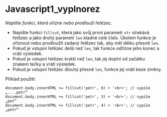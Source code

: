 # Javascript1_vyplnorez

*Napište funkci, která ořízne nebo prodlouží řetězec.*

- Napište funkci `fillcut`, která jako svůj první parametr `str` očekává řetězec a jako druhý parametr `len` kladné celé číslo. Úkolem funkce je oříznout nebo prodloužit zadaný řetězec tak, aby měl délku přesně `len`.
- Pokud je vstupní řetězec delší než `len`, tak funkce odřízne jeho konec a vrátí výsledek.
- Pokud je vstupní řetězec kratší než `len`, tak jej doplní od začátku znakem tečky a vrátí výsledek.
- Pokud je vstupní řetězec dlouhý přesně `len`, funkce jej vrátí beze změny.

Příklad použití:

```
document.body.innerHTML += fillcut('petr', 8) + '<br>'; // vypíše „....petr“
document.body.innerHTML += fillcut('petr', 3) + '<br>'; // vypíše „pet“
document.body.innerHTML += fillcut('petr', 4) + '<br>'; // vypíše „petr“
```




